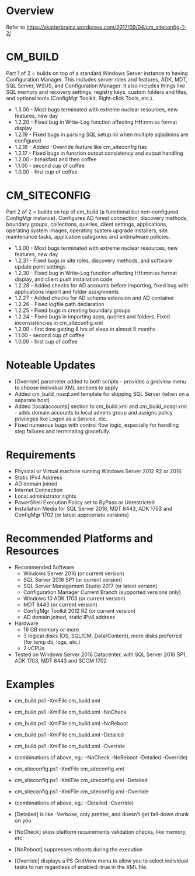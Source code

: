 # Overview

Refer to https://skatterbrainz.wordpress.com/2017/09/04/cm_siteconfig-1-2/

# CM_BUILD

Part 1 of 2 = builds on top of a standard Windows Server instance to having Configuration Manager.  This includes server roles and features, ADK, MDT, SQL Server, WSUS, and Configuration Manager.  It also includes things like SQL memory and recovery settings, registry keys, custom folders and files, and optional tools (ConfigMgr Toolkit, Right-click Tools, etc.).

* 1.3.00 - Most bugs terminated with extreme nuclear resources, new features, new day
* 1.2.20 - Fixed bug in Write-Log function affecting HH:mm:ss format display
* 1.2.19 - Fixed bugs in parsing SQL setup.ini when multiple sqladmins are configured
* 1.2.18 - Added -Override feature like cm_siteconfig has
* 1.2.17 - Fixed bugs in function output consistency and output handling
* 1.2.00 - breakfast and then coffee
* 1.1.00 - second cup of coffee
* 1.0.00 - first cup of coffee
 
# CM_SITECONFIG

Part 2 of 2 = builds on top of cm_build (a functional but non-configured ConfigMgr instance).  Configures AD forest connection, discovery methods, boundary groups, collections, queries, client settings, applications, operating system images, operating system upgrade installers, site maintenance tasks, application categories and antimalware policies. 

* 1.3.00 - Most bugs terminated with extreme nuclear resources, new features, new day
* 1.2.31 - Fixed bugs in site roles, discovery methods, and software update point settings
* 1.2.30 - Fixed bug in Write-Log function affecting HH:mm:ss format display, and client push installation code
* 1.2.28 - Added checks for AD accounts before importing, fixed bug with applications import and folder assignments
* 1.2.27 - Added checks for AD schema extension and AD container
* 1.2.26 - Fixed logfile path declaration
* 1.2.25 - Fixed bugs in creating boundary groups
* 1.2.24 - Fixed bugs in importing apps, queries and folders. Fixed inconsistencies in cm_siteconfig.xml
* 1.2.00 - first time getting 8 hrs of sleep in almost 5 months
* 1.1.00 - second cup of coffee
* 1.0.00 - first cup of coffee

# Noteable Updates

* [Override] parameter added to both scripts - provides a gridview menu to choose individual XML sections to apply
* Added cm_build_nosql.xml template for skipping SQL Server (when on a separate host)
* Added [localaccounts] section to cm_build.xml and cm_build_nosql.xml - adds domain accounts to local admins group and assigns policy privileges like Logon as a Service, etc.
* Fixed numerous bugs with control flow logic, especially for handling step failures and terminating gracefully.

# Requirements

* Physical or Virtual machine running Windows Server 2012 R2 or 2016
* Static IPv4 Address
* AD domain joined
* Internet Connection
* Local administrator rights
* PowerShell Execution Policy set to ByPass or Unrestricted
* Installation Media for SQL Server 2016, MDT 8443, ADK 1703 and ConfigMgr 1702 (or latest appropriate versions)

# Recommended Platforms and Resources

* Recommended Software
  * Windows Server 2016 (or current version)
  * SQL Server 2016 SP1 (or current version)
  * SQL Server Management Studio 2017 (or latest version)
  * Configuration Manager Current Branch (supported versions only)
  * Windows 10 ADK 1703 (or current version)
  * MDT 8443 (or current version)
  * ConfigMgr Toolkit 2012 R2 (or current version)
  * AD domain joined, static IPv4 address
* Hardware
  * 16 GB memory or more
  * 3 logical disks (OS, SQL/CM, Data/Content), more disks preferred (for temp db, logs, etc.)
  * 2 vCPUs
* Tested on Windows Server 2016 Datacenter, with SQL Server 2016 SP1, ADK 1703, MDT 8443 and SCCM 1702

# Examples

* cm_build.ps1 -XmlFile cm_build.xml
* cm_build.ps1 -XmlFile cm_build.xml -NoCheck
* cm_build.ps1 -XmlFile cm_build.xml -NoReboot
* cm_build.ps1 -XmlFile cm_build.xml -Detailed
* cm_build.ps1 -XmlFile cm_build.xml -Override
* (combinations of above, eg.: -NoCheck -NoReboot -Detailed -Override)

* cm_siteconfig.ps1 -XmlFile cm_siteconfig.xml
* cm_siteconfig.ps1 -XmlFile cm_siteconfig.xml -Detailed
* cm_siteconfig.ps1 -XmlFile cm_siteconfig.xml -Override
* (combinations of above, eg.: -Detailed -Override)

* [Detailed] is like -Verbose, only prettier, and doesn't get fall-down drunk on you
* [NoCheck] skips platform requirements validation checks, like memory, etc.
* [NoReboot] suppresses reboots during the execution
* [Override] displays a PS GridView menu to allow you to select individual tasks to run regardless of enabled=true in the XML file.

